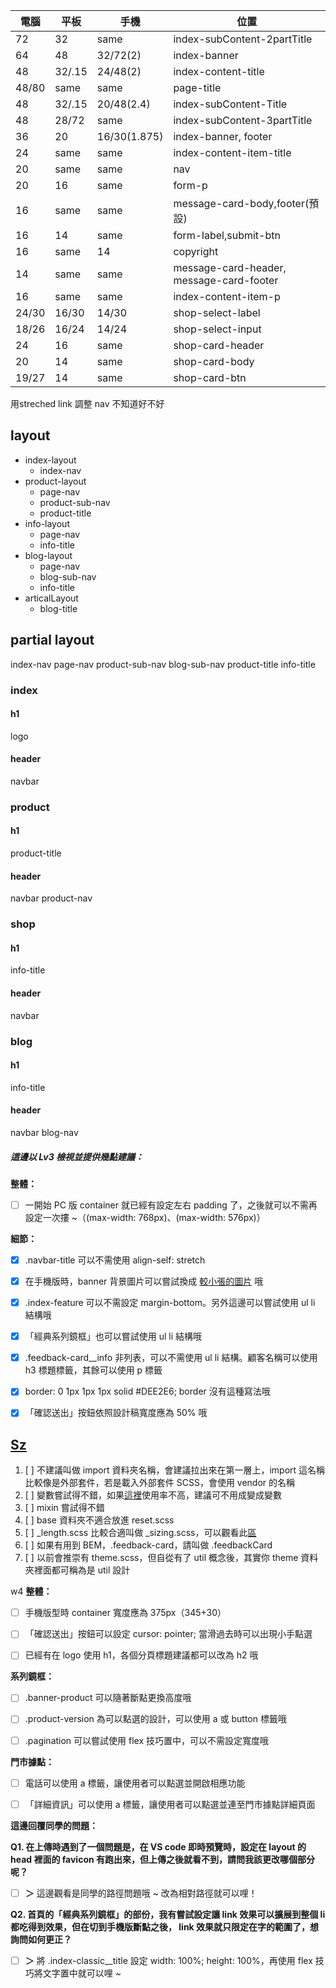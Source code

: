 電腦 | 平板 | 手機 | 位置 |
|-|-|-|-|
72|32|same|index-subContent-2partTitle|
64|48|32/72(2)|index-banner
48|32/.15|24/48(2)|index-content-title
48/80|same|same|page-title|
48|32/.15|20/48(2.4)|index-subContent-Title
48|28/72|same|index-subContent-3partTitle
36|20|16/30(1.875)|index-banner, footer
24|same|same|index-content-item-title|
20|same|same|nav|
20|16|same|form-p|
16|same|same|message-card-body,footer(預設)
16|14|same|form-label,submit-btn
16|same|14|copyright
14|same|same|message-card-header, message-card-footer
16|same|same|index-content-item-p|
24/30|16/30|14/30|shop-select-label|
18/26|16/24|14/24|shop-select-input|
24|16|same|shop-card-header|
20|14|same|shop-card-body|
19/27|14|same|shop-card-btn


用streched link 調整 nav 不知道好不好

## layout
- index-layout
	- index-nav
- product-layout
	- page-nav
	- product-sub-nav
	- product-title
- info-layout
	- page-nav
	- info-title
- blog-layout
	- page-nav
	- blog-sub-nav
	- info-title
-  articalLayout
	- blog-title

## partial layout
index-nav
page-nav
product-sub-nav
blog-sub-nav
product-title
info-title


### index
#### h1
logo
#### header
navbar


### product
#### h1
product-title
#### header
navbar
product-nav

### shop
#### h1
info-title
#### header
navbar

### blog
#### h1
info-title
#### header
navbar
blog-nav

##### **這邊以 Lv3 檢視並提供幾點建議：**

**整體：**

- [ ]   一開始 PC 版 container 就已經有設定左右 padding 了，之後就可以不需再設定一次摟 ~（(max-width: 768px)、(max-width: 576px)）

  

**細節：**

- [x]   .navbar-title 可以不需使用 align-self: stretch
- [x]   在手機版時，banner 背景圖片可以嘗試換成 [較小張的圖片](https://github.com/hexschool/webLayoutTraining1st/blob/master/week3/banner-sm.png) 哦
- [x]   .index-feature 可以不需設定 margin-bottom。另外這邊可以嘗試使用 ul li 結構哦
- [x]   「經典系列鏡框」也可以嘗試使用 ul li 結構哦
- [x]   .feedback-card__info 非列表，可以不需使用 ul li 結構。顧客名稱可以使用 h3 標題標籤，其餘可以使用 p 標籤
- [x]   border: 0 1px 1px 1px solid #DEE2E6; border 沒有這種寫法哦
- [x]   「確認送出」按鈕依照設計稿寬度應為 50% 哦


## [](https://hackmd.io/48BTVPQVR_y4jq2E0PFHXQ?view#Sz "Sz")[Sz](https://github.com/Szyln/slicing.w4.glasses)

1. [ ]  不建議叫做 import 資料夾名稱，會建議拉出來在第一層上，import 這名稱比較像是外部套件，若是載入外部套件 SCSS，會使用 vendor 的名稱
2. [ ]  變數嘗試得不錯，如果[這裡](https://github.com/Szyln/slicing.w4.glasses/blob/main/app/assets/style/import/abstract/_variables.scss#L3-L4)使用率不高，建議可不用成變成變數
3. [ ]  mixin 嘗試得不錯
4. [ ]  base 資料夾不適合放進 reset.scss
5. [ ]  _length.scss 比較合適叫做 _sizing.scss，可以觀看此[區](https://bootstrap5.hexschool.com/docs/5.0/utilities/sizing/)
6. [ ]  如果有用到 BEM，.feedback-card，請叫做 .feedbackCard
7. [ ]  以前會推崇有 theme.scss，但自從有了 util 概念後，其實你 theme 資料夾裡面都可稱為是 util 設計





w4
**整體：**

- [ ]   手機版型時 container 寬度應為 375px（345+30）
- [ ]   「確認送出」按鈕可以設定 cursor: pointer; 當滑過去時可以出現小手點選
- [ ]   已經有在 logo 使用 h1，各個分頁標題建議都可以改為 h2 哦

  

**系列鏡框：**

- [ ]   .banner-product 可以隨著斷點更換高度哦
- [ ]   .product-version 為可以點選的設計，可以使用 a 或 button 標籤哦
- [ ]   .pagination 可以嘗試使用 flex 技巧置中，可以不需設定寬度哦

  

**門市據點：**

- [ ]   電話可以使用 a 標籤，讓使用者可以點選並開啟相應功能
- [ ]   「詳細資訊」可以使用 a 標籤，讓使用者可以點選並連至門市據點詳細頁面

  

**這邊回覆同學的問題：**

**Q1. 在上傳時遇到了一個問題是，在 VS code 即時預覽時，設定在 layout 的 head 裡面的 favicon 有跑出來，但上傳之後就看不到，請問我該更改哪個部分呢？**

- [ ] **＞** 這邊觀看是同學的路徑問題哦 ~ 改為相對路徑就可以哩！

  

**Q2. 首頁的「經典系列鏡框」的部份，我有嘗試設定讓 link 效果可以擴展到整個 li 都吃得到效果，但在切到手機版斷點之後， link 效果就只限定在字的範圍了，想詢問如何更正？**

- [ ] **＞** 將 .index-classic__title 設定 width: 100%; height: 100%，再使用 flex 技巧將文字置中就可以哩 ~

